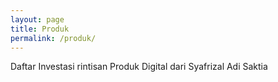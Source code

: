 ```yaml
---
layout: page
title: Produk
permalink: /produk/
---
```


Daftar Investasi rintisan Produk Digital dari Syafrizal Adi Saktia
